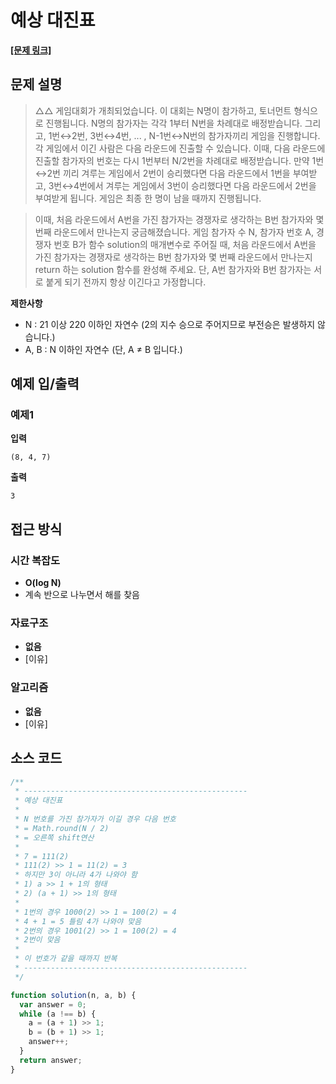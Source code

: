 # 예상 대진표

**[\[문제 링크\]](https://school.programmers.co.kr/learn/courses/30/lessons/12985)**

## 문제 설명

> △△ 게임대회가 개최되었습니다. 이 대회는 N명이 참가하고, 토너먼트 형식으로 진행됩니다. N명의 참가자는 각각 1부터 N번을 차례대로 배정받습니다. 그리고, 1번↔2번, 3번↔4번, ... , N-1번↔N번의 참가자끼리 게임을 진행합니다. 각 게임에서 이긴 사람은 다음 라운드에 진출할 수 있습니다. 이때, 다음 라운드에 진출할 참가자의 번호는 다시 1번부터 N/2번을 차례대로 배정받습니다. 만약 1번↔2번 끼리 겨루는 게임에서 2번이 승리했다면 다음 라운드에서 1번을 부여받고, 3번↔4번에서 겨루는 게임에서 3번이 승리했다면 다음 라운드에서 2번을 부여받게 됩니다. 게임은 최종 한 명이 남을 때까지 진행됩니다.

> 이때, 처음 라운드에서 A번을 가진 참가자는 경쟁자로 생각하는 B번 참가자와 몇 번째 라운드에서 만나는지 궁금해졌습니다. 게임 참가자 수 N, 참가자 번호 A, 경쟁자 번호 B가 함수 solution의 매개변수로 주어질 때, 처음 라운드에서 A번을 가진 참가자는 경쟁자로 생각하는 B번 참가자와 몇 번째 라운드에서 만나는지 return 하는 solution 함수를 완성해 주세요. 단, A번 참가자와 B번 참가자는 서로 붙게 되기 전까지 항상 이긴다고 가정합니다.

**제한사항**

- N : 21 이상 220 이하인 자연수 (2의 지수 승으로 주어지므로 부전승은 발생하지 않습니다.)
- A, B : N 이하인 자연수 (단, A ≠ B 입니다.)

## 예제 입/출력

### 예제1

**입력**

```
(8, 4, 7)
```

**출력**

```
3
```

## 접근 방식

### 시간 복잡도

- **O(log N)**
- 계속 반으로 나누면서 해를 찾음

### 자료구조

- **없음**
- [이유]

### 알고리즘

- **없음**
- [이유]

## 소스 코드

```javascript
/**
 * --------------------------------------------------
 * 예상 대진표
 *
 * N 번호를 가진 참가자가 이길 경우 다음 번호
 * = Math.round(N / 2)
 * = 오른쪽 shift연산
 *
 * 7 = 111(2)
 * 111(2) >> 1 = 11(2) = 3
 * 하지만 3이 아니라 4가 나와야 함
 * 1) a >> 1 + 1의 형태
 * 2) (a + 1) >> 1의 형태
 *
 * 1번의 경우 1000(2) >> 1 = 100(2) = 4
 * 4 + 1 = 5 틀림 4가 나와야 맞음
 * 2번의 경우 1001(2) >> 1 = 100(2) = 4
 * 2번이 맞음
 *
 * 이 번호가 같을 때까지 반복
 * --------------------------------------------------
 */

function solution(n, a, b) {
  var answer = 0;
  while (a !== b) {
    a = (a + 1) >> 1;
    b = (b + 1) >> 1;
    answer++;
  }
  return answer;
}
```
